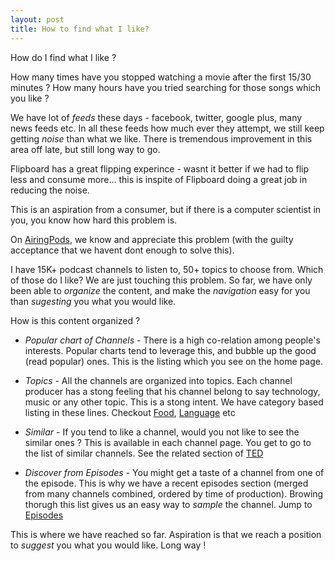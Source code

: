 ```yaml
---
layout: post
title: How to find what I like?
---
```


How do I find what I like ? 

How many times have you stopped watching a movie after the first 15/30 minutes ? How many hours have you tried searching for those songs which you like ? 

We have lot of *feeds* these days - facebook, twitter, google plus, many news feeds etc. In all these feeds how much ever they attempt, we still keep getting *noise* than what we like. There is tremendous improvement in this area off late, but still long way to go.

Flipboard has a great flipping experince - wasnt it better if we had to flip less and consume more... this is inspite of Flipboard doing a great job in reducing the noise. 

This is an aspiration from a consumer, but if there is a computer scientist in you, you know how hard this problem is.

On [AiringPods]({{site.airingpodsurl}}), we know and appreciate this problem (with the guilty acceptance that we havent dont enough to solve this). 

I have 15K+ podcast channels to listen to, 50+ topics to choose from. Which of those do I like? We are just touching this problem. So far, we have only been able to *organize* the content, and make the *navigation* easy for you than *sugesting* you what you would like.

How is this content organized ?

-	*Popular chart of Channels* - There is a high co-relation among people's interests. Popular charts tend to leverage this, and bubble up the good (read popular) ones. This is the listing which you see on the home page.

-	*Topics* - All the channels are organized into topics. Each channel producer has a stong feeling that his channel belong to say technology, music or any other topic. This is a stong intent. We have category based listing in these lines. Checkout [Food](http://www.airingpods.com/cats/food), [Language](http://www.airingpods.com/cats/language-courses) etc

-	*Similar* - If you tend to like a channel, would you not like to see the similar ones ? This is available in each channel page. You get to go to the list of similar channels. See the related section of [TED](http://www.airingpods.com/pods/npr-ted-radio-hour-podcast)

-	*Discover from Episodes* - You might get a taste of a channel from one of the episode. This is why we have a recent episodes section (merged from many channels combined, ordered by time of production). Browing thorugh this list gives us an easy way to *sample* the channel. Jump to [Episodes](http://www.airingpods.com/episodes)

This is where we have reached so far. 
Aspiration is that we reach a position to *suggest* you what you would like. Long way !


